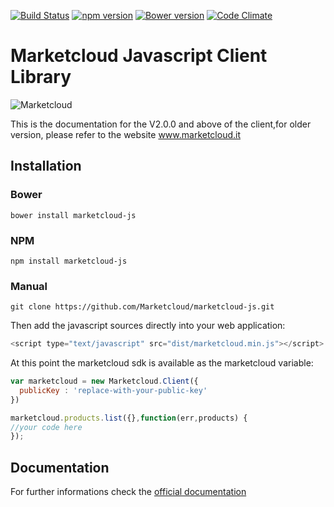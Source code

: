 [![Build Status](https://travis-ci.org/Marketcloud/marketcloud-js.svg?branch=master)](https://travis-ci.org/Marketcloud/marketcloud-js) [![npm version](https://badge.fury.io/js/marketcloud-js.svg)](https://badge.fury.io/js/marketcloud-js) [![Bower version](https://badge.fury.io/bo/marketcloud-js.svg)](https://badge.fury.io/bo/marketcloud-js)
[![Code Climate](https://codeclimate.com/github/Marketcloud/marketcloud-js/badges/gpa.svg)](https://codeclimate.com/github/Marketcloud/marketcloud-js)
# Marketcloud Javascript Client Library 
![Marketcloud](http://www.marketcloud.it/img/logo/new_with_text.png)

This is the documentation for the V2.0.0 and above of the client,for older version, please refer to the website www.marketcloud.it

## Installation
### Bower
```
bower install marketcloud-js
```
### NPM
```
npm install marketcloud-js
```
### Manual
```
git clone https://github.com/Marketcloud/marketcloud-js.git
```

Then add the javascript sources directly into your web application:
```javascript
<script type="text/javascript" src="dist/marketcloud.min.js"></script>
```
At this point the marketcloud sdk is available as the marketcloud variable:
```javascript
var marketcloud = new Marketcloud.Client({
  publicKey : 'replace-with-your-public-key'
})

marketcloud.products.list({},function(err,products) {
//your code here
});
```
## Documentation
For further informations check the [official documentation](http://www.marketcloud.it/documentation/javascript)
